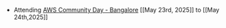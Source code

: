- Attending  [AWS Community Day - Bangalore](https://acd.awsugblr.in/) [[May 23rd, 2025]] to [[May 24th,2025]]